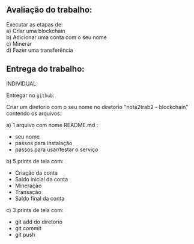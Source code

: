 ## Avaliação do trabalho: 

 
Executar as etapas de:  
a) Criar uma blockchain  
b) Adicionar uma conta com o seu nome  
c) Minerar  
d) Fazer uma transferência  
 
## Entrega do trabalho:

INDIVIDUAL:   

Entregar no `github`:

Criar um diretorio com o seu nome no diretorio "nota2trab2 - blockchain" contendo os arquivos:  

a) 1 arquivo com nome README.md :   
- seu nome   
- passos para instalação  
- passos para usar/testar o serviço  

b) 5 prints de tela com:   
- Criação da conta  
- Saldo inicial da conta  
- Mineração  
- Transação  
- Saldo final da conta  

c) 3 prints de tela com:   
- git add do diretorio
- git commit  
- git push   
